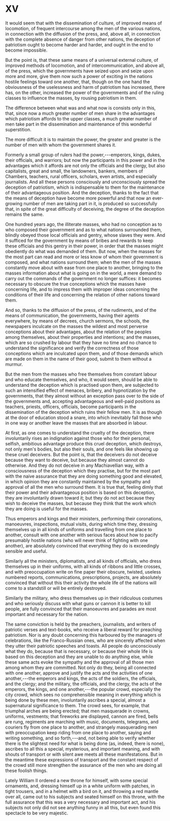 # XV

It would seem that with the dissemination of culture, of improved means of locomotion, of frequent intercourse among the men of the various nations, in connection with the diffusion of the press, and, above all, in connection with the complete absence of danger from other nations, the deception of patriotism ought to become harder and harder, and ought in the end to become impossible.

But the point is, that these same means of a universal external culture, of improved methods of locomotion, and of intercommunication, and above all, of the press, which the governments have seized upon and seize upon more and more, give them now such a power of exciting in the nations hostile feelings toward one another, that, though on the one hand the obviousness of the uselessness and harm of patriotism has increased, there has, on the other, increased the power of the governments and of the ruling classes to influence the masses, by rousing patriotism in them.

The difference between what was and what now is consists only in this, that, since now a much greater number of men share in the advantages which patriotism affords to the upper classes, a much greater number of men take part in the dissemination and maintenance of this wonderful superstition.

The more difficult it is to maintain the power, the greater and greater is the number of men with whom the government shares it.

Formerly a small group of rulers had the power,---emperors, kings, dukes, their officials, and warriors; but now the participants in this power and in the advantages which it affords are not only the officials and the clergy, but also capitalists, great and small, the landowners, bankers, members of Chambers, teachers, rural officers, scholars, even artists, and especially journalists. And all these persons consciously and unconsciously spread the deception of patriotism, which is indispensable to them for the maintenance of their advantageous position. And the deception, thanks to the fact that the means of deception have become more powerful and that now an ever-growing number of men are taking part in it, is produced so successfully that, in spite of the great difficulty of deceiving, the degree of the deception remains the same.

One hundred years ago, the illiterate masses, who had no conception as to who composed their government and as to what nations surrounded them, blindly obeyed those local officials and gentry, whose slaves they were. And it sufficed for the government by means of bribes and rewards to keep these officials and this gentry in their power, in order that the masses might obediently do what was demanded of them. But now, when the masses for the most part can read and more or less know of whom their government is composed, and what nations surround them; when the men of the masses constantly move about with ease from one place to another, bringing to the masses information about what is going on in the world, a mere demand to carry out the commands of the government no longer suffices: it becomes necessary to obscure the true conceptions which the masses have concerning life, and to impress them with improper ideas concerning the conditions of their life and concerning the relation of other nations toward them.

And so, thanks to the diffusion of the press, of the rudiments, and of the means of communication, the governments, having their agents everywhere, by means of decrees, church sermons, the schools, the newspapers inculcate on the masses the wildest and most perverse conceptions about their advantages, about the relation of the peoples among themselves, about their properties and intentions; and the masses, which are so crushed by labour that they have no time and no chance to understand the significance and verify the correctness of those conceptions which are inculcated upon them, and of those demands which are made on them in the name of their good, submit to them without a murmur.

But the men from the masses who free themselves from constant labour and who educate themselves, and who, it would seem, should be able to understand the deception which is practised upon them, are subjected to such an intensified effect of menaces, bribery, and hypnotization by the governments, that they almost without an exception pass over to the side of the governments and, accepting advantageous and well-paid positions as teachers, priests, officers, officials, become participants in the dissemination of the deception which ruins their fellow men. It is as though at the door of education stood a snare, into which inevitably fall those who in one way or another leave the masses that are absorbed in labour.

At first, as one comes to understand the cruelty of the deception, there involuntarily rises an indignation against those who for their personal, selfish, ambitious advantage produce this cruel deception, which destroys, not only men's bodies, but also their souls, and one feels like showing up these cruel deceivers. But the point is, that the deceivers do not deceive because they want to deceive, but because they almost cannot do otherwise. And they do not deceive in any Machiavellian way, with a consciousness of the deception which they practise, but for the most part with the naive assurance that they are doing something good and elevated, in which opinion they are constantly maintained by the sympathy and approval of all the men who surround them. It is true that, feeling dimly that their power and their advantageous position is based on this deception, they are involuntarily drawn toward it; but they do not act because they wish to deceive the masses, but because they think that the work which they are doing is useful for the masses.

Thus emperors and kings and their ministers, performing their coronations, manoeuvres, inspections, mutual visits, during which time they, dressing themselves up in all kinds of uniforms and travelling from one place to another, consult with one another with serious faces about how to pacify presumably hostile nations (who will never think of fighting with one another), are absolutely convinced that everything they do is exceedingly sensible and useful.

Similarly all the ministers, diplomatists, and all kinds of officials, who dress themselves up in their uniforms, with all kinds of ribbons and little crosses, and with preoccupation write on fine paper their obscure, twisted, useless numbered reports, communications, prescriptions, projects, are absolutely convinced that without this their activity the whole life of the nations will come to a standstill or will be entirely destroyed.

Similarly the military, who dress themselves up in their ridiculous costumes and who seriously discuss with what guns or cannon it is better to kill people, are fully convinced that their manoeuvres and parades are most important and necessary for the nation.

The same conviction is held by the preachers, journalists, and writers of patriotic verses and text-books, who receive a liberal reward for preaching patriotism. Nor is any doubt concerning this harboured by the managers of celebrations, like the Franco-Russian ones, who are sincerely affected when they utter their patriotic speeches and toasts. All people do unconsciously what they do, because that is necessary, or because their whole life is based on this deception and they are unable to do anything else, while these same acts evoke the sympathy and the approval of all those men among whom they are committed. Not only do they, being all connected with one another, approve and justify the acts and the activities of one another,---the emperors and kings, the acts of the soldiers, the officials, and the clergy; and the military, the officials, and the clergy, the acts of the emperors, the kings, and one another,---the popular crowd, especially the city crowd, which sees no comprehensible meaning in everything which is being done by these men, involuntarily ascribes a special, almost a supernatural significance to them. The crowd sees, for example, that triumphal arches are being erected; that men masquerade in crowns, uniforms, vestments; that fireworks are displayed, cannon are fired, bells are rung, regiments are marching with music, documents, telegrams, and couriers fly from one place to another, and strangely masquerading men with preoccupation keep riding from one place to another, saying and writing something, and so forth,---and, not being able to verify whether there is the slightest need for what is being done (as, indeed, there is none), ascribes to all this a special, mysterious, and important meaning, and with shouts of transport or with silent awe meets all these manifestations. But in the meantime these expressions of transport and the constant respect of the crowd still more strengthen the assurance of the men who are doing all these foolish things.

Lately William II ordered a new throne for himself, with some special ornaments, and, dressing himself up in a white uniform with patches, in tight trousers, and in a helmet with a bird on it, and throwing a red mantle over all, came out to his subjects and seated himself on this throne, with the full assurance that this was a very necessary and important act, and his subjects not only did not see anything funny in all this, but even found this spectacle to be very majestic.
